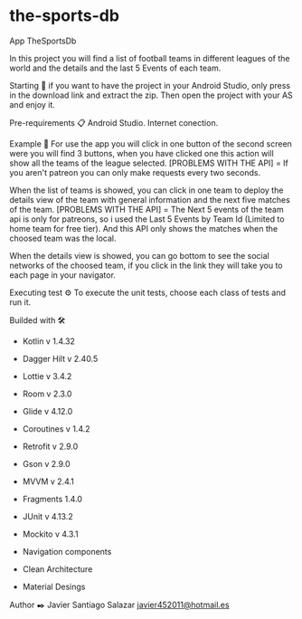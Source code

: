 # the-sports-db

App TheSportsDb

In this project you will find a list of football teams in different leagues of the world and the details and the last 5 Events of each team.

Starting 🚀
if you want to have the project in your Android Studio, only press in the download link and extract the zip. Then open the project with your AS and enjoy it.

Pre-requirements 📋
Android Studio.
Internet conection.

Example 🔧
For use the app you will click in one button of the second screen were you will find 3 buttons, when you have clicked one this action will show all the teams of the league selected.
[PROBLEMS WITH THE API] = If you aren't patreon you can only make requests every two seconds.

When the list of teams is showed, you can click in one team to deploy the details view of the team with general information and the next five matches of the team.
[PROBLEMS WITH THE API] = The Next 5 events of the team api is only for patreons, so i used the Last 5 Events by Team Id (Limited to home team for free tier). And this API only shows the matches when the choosed team was the local.

When the details view is showed, you can go bottom to see the social networks of the choosed team, if you click in the link they will take you to each page in your navigator.

Executing test ⚙️
To execute the unit tests, choose each class of tests and run it.

Builded with 🛠️

- Kotlin v 1.4.32
- Dagger Hilt v 2.40.5
- Lottie v 3.4.2
- Room v 2.3.0
- Glide v 4.12.0
- Coroutines v 1.4.2
- Retrofit v 2.9.0
- Gson v 2.9.0
- MVVM v 2.4.1
- Fragments 1.4.0

- JUnit v 4.13.2
- Mockito v 4.3.1

- Navigation components
- Clean Architecture
- Material Desings

Author ✒️
Javier Santiago Salazar
javier452011@hotmail.es
